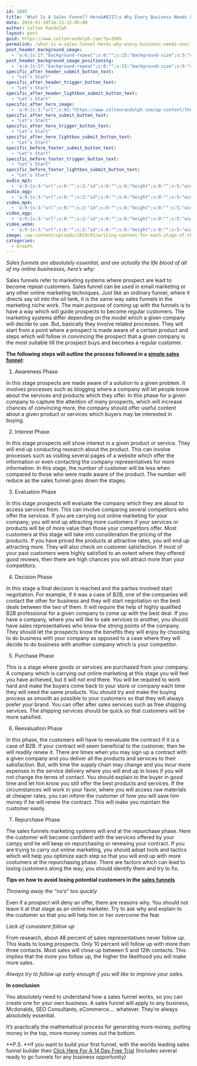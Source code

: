 ```yaml
---
id: 1005
title: 'What Is A Sales Funnel? Here&#8217;s Why Every Business Needs One'
date: 2019-01-28T16:13:22-05:00
author: Colton Randolph
layout: post
guid: https://www.coltonrandolph.com/?p=1005
permalink: /what-is-a-sales-funnel-heres-why-every-business-needs-one/
post_header_background_image:
  - 'a:6:{s:17:"background-repeat";s:0:"";s:15:"background-size";s:5:"cover";s:21:"background-attachment";s:0:"";s:19:"background-position";s:13:"center center";s:16:"background-image";s:0:"";s:5:"media";a:4:{s:2:"id";s:0:"";s:6:"height";s:0:"";s:5:"width";s:0:"";s:9:"thumbnail";s:0:"";}}'
post_header_background_image_positioning:
  - 'a:4:{s:17:"background-repeat";s:0:"";s:15:"background-size";s:5:"cover";s:21:"background-attachment";s:0:"";s:19:"background-position";s:13:"center center";}'
specific_after_header_submit_button_text:
  - "Let's Start"
specific_after_header_trigger_button_text:
  - "Let's Start"
specific_after_header_lightbox_submit_button_text:
  - "Let's Start"
specific_after_hero_image:
  - 'a:9:{s:3:"url";s:91:"https://www.coltonrandolph.com/wp-content/themes/opSmartTheme/images/social-media-cover.png";s:2:"id";s:0:"";s:6:"height";s:0:"";s:5:"width";s:0:"";s:9:"thumbnail";s:0:"";s:5:"title";s:0:"";s:7:"caption";s:0:"";s:3:"alt";s:0:"";s:11:"description";s:0:"";}'
specific_after_hero_submit_button_text:
  - "Let's Start"
specific_after_hero_trigger_button_text:
  - "Let's Start"
specific_after_hero_lightbox_submit_button_text:
  - "Let's Start"
specific_before_footer_submit_button_text:
  - "Let's Start"
specific_before_footer_trigger_button_text:
  - "Let's Start"
specific_before_footer_lightbox_submit_button_text:
  - "Let's Start"
audio_mp3:
  - 'a:9:{s:3:"url";s:0:"";s:2:"id";s:0:"";s:6:"height";s:0:"";s:5:"width";s:0:"";s:9:"thumbnail";s:0:"";s:5:"title";s:0:"";s:7:"caption";s:0:"";s:3:"alt";s:0:"";s:11:"description";s:0:"";}'
audio_ogg:
  - 'a:9:{s:3:"url";s:0:"";s:2:"id";s:0:"";s:6:"height";s:0:"";s:5:"width";s:0:"";s:9:"thumbnail";s:0:"";s:5:"title";s:0:"";s:7:"caption";s:0:"";s:3:"alt";s:0:"";s:11:"description";s:0:"";}'
video_mp4:
  - 'a:9:{s:3:"url";s:0:"";s:2:"id";s:0:"";s:6:"height";s:0:"";s:5:"width";s:0:"";s:9:"thumbnail";s:0:"";s:5:"title";s:0:"";s:7:"caption";s:0:"";s:3:"alt";s:0:"";s:11:"description";s:0:"";}'
video_ogg:
  - 'a:9:{s:3:"url";s:0:"";s:2:"id";s:0:"";s:6:"height";s:0:"";s:5:"width";s:0:"";s:9:"thumbnail";s:0:"";s:5:"title";s:0:"";s:7:"caption";s:0:"";s:3:"alt";s:0:"";s:11:"description";s:0:"";}'
video_webm:
  - 'a:9:{s:3:"url";s:0:"";s:2:"id";s:0:"";s:6:"height";s:0:"";s:5:"width";s:0:"";s:9:"thumbnail";s:0:"";s:5:"title";s:0:"";s:7:"caption";s:0:"";s:3:"alt";s:0:"";s:11:"description";s:0:"";}'
image: /wp-content/uploads/2019/01/writing-content-for-each-stage-of-the-sales-funnel-760x400.png
categories:
  - Growth
---
```

_Sales funnels are absolutely essential, and are actually the life blood of all of my online businesses, here’s why:_

Sales funnels refer to marketing systems where prospect are lead to become repeat customers. Sales funnel can be used in email marketing or any other online marketing techniques. Just like an ordinary funnel, where it directs say oil into the oil tank, it is the same way sales funnels in the marketing niche work. The main purpose of coming up with the funnels is to have a way which will guide prospects to become regular customers. The marketing systems differ depending on the model which a given company will decide to use. But, basically they involve related processes. They will start from a point where a prospect is made aware of a certain product and steps which will follow in convincing the prospect that a given company is the most suitable till the prospect buys and becomes a regular customer.

**The following steps will outline the process followed in a&nbsp;[simple sales funnel](https://web.archive.org/web/20160912013815/http://coltonrandolph.com/1):**

1. Awareness Phase

In this stage prospects are made aware of a solution to a given problem. It involves processes such as blogging where a company will let people know about the services and products which they offer. In this phase for a given company to capture the attention of many prospects, which will increase chances of convincing more, the company should offer useful content about a given product or services which buyers may be interested in buying.

2. Interest Phase

In this stage prospects will show interest in a given product or service. They will end up conducting research about the product. This can involve processes such as visiting several pages of a website which offer the information or even contacting the company representatives for more information. In this stage, the number of customer will be less when compared to those who were made aware of the product. The number will reduce as the sales funnel goes down the stages.

3. Evaluation Phase

In this stage prospects will evaluate the company which they are about to access services from. This can involve comparing several competitors who offer the services. If you are carrying out online marketing for your company, you will end up attracting more customers if your services or products will be of more value than those your competitors offer. Most customers at this stage will take into consideration the pricing of the products. If you have priced the products at attractive rates, you will end up attracting more. They will also check on customer satisfaction. If most of your past customers were highly satisfied to an extent where they offered good reviews, then there are high chances you will attract more than your competitors.

4. Decision Phase

In this stage a final decision is reached and the parties involved start negotiation. For example, if it was a case of B2B, one of the companies will contact the other for business and they will start negotiation on the best deals between the two of them. It will require the help of highly qualified B2B professional for a given company to come up with the best deal. If you have a company, where you will like to sale services to another, you should have sales representatives who know the strong points of the company. They should let the prospects know the benefits they will enjoy by choosing to do business with your company as opposed to a case where they will decide to do business with another company which is your competitor.

5. Purchase Phase

This is a stage where goods or services are purchased from your company. A company which is carrying out online marketing at this stage you will feel you have achieved, but it will not end there. You will be required to work hard and make the buyers come back to your store or company each time they will need the same products. You should try and make the buying process as smooth as possible to your customers so that they will always prefer your brand. You can offer after sales services such as free shipping services. The shipping services should be quick so that customers will be more satisfied.

6. Reevaluation Phase

In this phase, the customers will have to reevaluate the contract if it is a case of B2B. If your contract will seem beneficial to the customer, then he will readily renew it. There are times when you may sign up a contract with a given company and you deliver all the products and services to their satisfaction. But, with time the supply chain may change and you incur more expenses in the service delivery where you will end up in loses if you will not change the terms of contact. You should explain to the buyer in good time and let him know you still offer the best products and services. If the circumstances will work in your favor, where you will access raw materials at cheaper rates, you can inform the customer of how you will save him money if he will renew the contract. This will make you maintain the customer easily.

7. Repurchase Phase

The sales funnels marketing systems will end at the repurchase phase. Here the customer will become confident with the services offered by your campy and he will keep on repurchasing or renewing your contract. If you are trying to carry out online marketing, you should adopt tools and tactics which will help you optimize each step so that you will end up with more costumers at the repurchasing phase. There are factors which can lead to losing customers along the way, you should identify them and try to fix.

**Tips on how to avoid losing potential customers in the&nbsp;[sales funnels](https://web.archive.org/web/20160912013815/http://coltonrandolph.com/1)**

_Throwing away the “no’s” too quickly_

Even if a prospect will deny an offer, there are reasons why. You should not leave it at that stage as an online marketer. Try to ask why and explain to the customer so that you will help him or her overcome the fear.

_Lack of consistent follow up_

From research, about 48 percent of sales representatives never follow up. This leads to losing prospects. Only 10 percent will follow up with more than three contacts. Most sales will close up between 5 and 12th contacts. This implies that the more you follow up, the higher the likelihood you will make more sales.

_Always try to follow up early enough if you will like to improve your sales._

**In conclusion**

You absolutely need to understand how a sales funnel works, so you can create one for your own business. A sales funnel will apply to any business, Mcdonalds, SEO Consultants, eCommerce…. whatever. They’re always absolutely essential.

It’s practically the mathematical process for generating more money, putting money in the top, more money comes out the bottom.

**P.S.&nbsp;**If you want to build your first funnel, with the worlds leading sales funnel builder then&nbsp;[Click Here For A 14 Day Free Trial](https://web.archive.org/web/20160912013815/http://coltonrandolph.com/1)&nbsp;(Includes several ready to go funnels for any business opportunity)